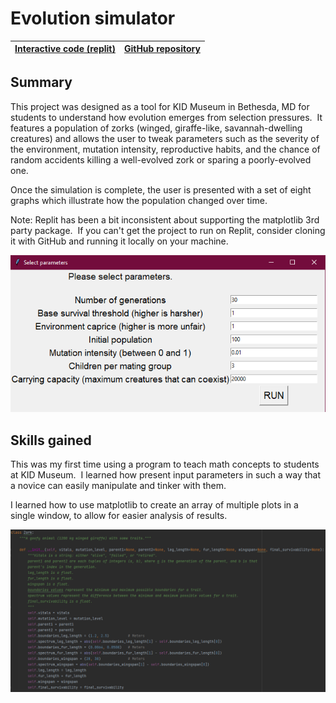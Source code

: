 # Evolution simulator

| [Interactive code (replit)](https://replit.com/@WrenMcQueary/evolutionsimulator#main.py)      | [GitHub repository](https://github.com/WrenMcQueary/evolution-simulator) |
| :---:        |    :----:   |

## Summary

This project was designed as a tool for KID Museum in Bethesda, MD for students to understand how evolution emerges from selection pressures.  It features a population of zorks (winged, giraffe-like, savannah-dwelling creatures) and allows the user to tweak parameters such as the severity of the environment, mutation intensity, reproductive habits, and the chance of random accidents killing a well-evolved zork or sparing a poorly-evolved one.

Once the simulation is complete, the user is presented with a set of eight graphs which illustrate how the population changed over time.

Note: Replit has been a bit inconsistent about supporting the matplotlib 3rd party package.  If you can't get the project to run on Replit, consider cloning it with GitHub and running it locally on your machine.

![Parameter menu](/images/projects/evolution_simulator/parameter_menu.png)

## Skills gained

This was my first time using a program to teach math concepts to students at KID Museum.  I learned how present input parameters in such a way that a novice can easily manipulate and tinker with them.

I learned how to use matplotlib to create an array of multiple plots in a single window, to allow for easier analysis of results.

![Code snippet](/images/projects/evolution_simulator/code_snippet.png)
